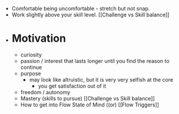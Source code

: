 - Comfortable being uncomfortable - stretch but not snap. 
- Work slightly above your skill level. [[Challenge vs Skill balance]]
- # Motivation
    - curiosity 
    - passion / interest that lasts longer until you find the reason to continue
    - purpose 
        - may look like altruistic, but it is very very selfish at the core
            - you get satisfaction out of it
    - freedom / autonomy 
    - Mastery (skills to pursue) [[Challenge vs Skill balance]]
    - How to get into Flow State of Mind ((or) [[Flow Triggers]]
